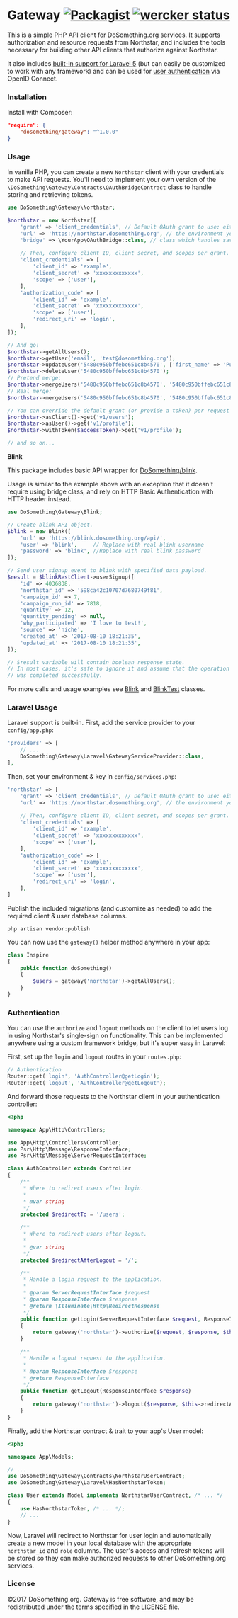 # Gateway [![Packagist](https://img.shields.io/packagist/v/dosomething/gateway.svg?style=flat)](https://packagist.org/packages/dosomething/gateway) [![wercker status](https://app.wercker.com/status/42faaea97c7e73c85e24ddf56df9f1e2/s/master "wercker status")](https://app.wercker.com/project/byKey/42faaea97c7e73c85e24ddf56df9f1e2)
This is a simple PHP API client for DoSomething.org services. It supports authorization and resource requests from Northstar,
and includes the tools necessary for building other API clients that authorize against Northstar.

It also includes [built-in support for Laravel 5](#laravel-usage) (but can easily be customized to work with any framework)
and can be used for [user authentication](#authentication) via OpenID Connect.

### Installation
Install with Composer:
```json
"require": {
    "dosomething/gateway": "^1.0.0"
}
```

### Usage
In vanilla PHP, you can create a new `Northstar` client with your credentials to make API requests. You'll need
to implement your own version of the `\DoSomething\Gateway\Contracts\OAuthBridgeContract` class to handle storing
and retrieving tokens.

```php
use DoSomething\Gateway\Northstar;

$northstar = new Northstar([
    'grant' => 'client_credentials', // Default OAuth grant to use: either 'authorization_code' or 'client_credentials'
    'url' => 'https://northstar.dosomething.org', // the environment you want to connect to
    'bridge' => \YourApp\OAuthBridge::class, // class which handles saving/retrieving tokens
    
    // Then, configure client ID, client secret, and scopes per grant.
    'client_credentials' => [
        'client_id' => 'example',
        'client_secret' => 'xxxxxxxxxxxxx',
        'scope' => ['user'],
    ],
    'authorization_code' => [
        'client_id' => 'example',
        'client_secret' => 'xxxxxxxxxxxxx',
        'scope' => ['user'],
        'redirect_uri' => 'login',
    ],
]);

// And go!
$northstar->getAllUsers();
$northstar->getUser('email', 'test@dosomething.org');
$northstar->updateUser('5480c950bffebc651c8b4570', ['first_name' => 'Puppet']);
$northstar->deleteUser('5480c950bffebc651c8b4570');
// Pretend merge:
$northstar->mergeUsers('5480c950bffebc651c8b4570', '5480c950bffebc651c8b4571', true);
// Real merge:
$northstar->mergeUsers('5480c950bffebc651c8b4570', '5480c950bffebc651c8b4571');

// You can override the default grant (or provide a token) per request like so:
$northstar->asClient()->get('v1/users');
$northstar->asUser()->get('v1/profile');
$northstar->withToken($accessToken)->get('v1/profile');

// and so on...

```

**Blink**

This package includes basic API wrapper for [DoSomething/blink](https://github.com/DoSomething/blink).

Usage is similar to the example above with an exception that it doesn't require using bridge class,
and rely on HTTP Basic Authentication with HTTP header instead.

```php
use DoSomething\Gateway\Blink;

// Create blink API object.
$blink = new Blink([
    'url' => 'https://blink.dosomething.org/api/',
    'user' => 'blink',     // Replace with real blink username
    'password' => 'blink', //Replace with real blink password
]);

// Send user signup event to blink with specified data payload.
$result = $blinkRestClient->userSignup([
    'id' => 4036838,
    'northstar_id' => '598ca42c10707d7680749f81',
    'campaign_id' => 7,
    'campaign_run_id' => 7818,
    'quantity' => 12,
    'quantity_pending' => null,
    'why_participated' => 'I love to test!',
    'source' => 'niche',
    'created_at' => '2017-08-10 18:21:35',
    'updated_at' => '2017-08-10 18:21:35',
]);

// $result variable will contain boolean response state.
// In most cases, it's safe to ignore it and assume that the operation
// was completed successfully.
```

For more calls and usage examples see [Blink](https://github.com/DoSomething/gateway/blob/master/src/Blink.php) and [BlinkTest](https://github.com/DoSomething/gateway/blob/master/tests/BlinkTest.php) classes.

### Laravel Usage
Laravel support is built-in. First, add the service provider to your `config/app.php`:

```php
'providers' => [
    // ...
    DoSomething\Gateway\Laravel\GatewayServiceProvider::class,
],
```

Then, set your environment & key in `config/services.php`:

```php
'northstar' => [
    'grant' => 'client_credentials', // Default OAuth grant to use: either 'authorization_code' or 'client_credentials'
    'url' => 'https://northstar.dosomething.org', // the environment you want to connect to
    
    // Then, configure client ID, client secret, and scopes per grant.
    'client_credentials' => [
        'client_id' => 'example',
        'client_secret' => 'xxxxxxxxxxxxx',
        'scope' => ['user'],
    ],
    'authorization_code' => [
        'client_id' => 'example',
        'client_secret' => 'xxxxxxxxxxxxx',
        'scope' => ['user'],
        'redirect_uri' => 'login',
    ],
]
```

Publish the included migrations (and customize as needed) to add the required client & user database columns.

```
php artisan vendor:publish
```

You can now use the `gateway()` helper method anywhere in your app:
```php
class Inspire
{
    public function doSomething()
    {
        $users = gateway('northstar')->getAllUsers();
    }
}
```

### Authentication
You can use the `authorize` and `logout` methods on the client to let users log in using Northstar's single-sign on
functionality. This can be implemented anywhere using a custom framework bridge, but it's super easy in Laravel:

First, set up the `login` and `logout` routes in your `routes.php`:

```php
// Authentication
Router::get('login', 'AuthController@getLogin');
Router::get('logout', 'AuthController@getLogout');
```

And forward those requests to the Northstar client in your authentication controller:

```php
<?php

namespace App\Http\Controllers;

use App\Http\Controllers\Controller;
use Psr\Http\Message\ResponseInterface;
use Psr\Http\Message\ServerRequestInterface;

class AuthController extends Controller
{
    /**
     * Where to redirect users after login.
     *
     * @var string
     */
    protected $redirectTo = '/users';

    /**
     * Where to redirect users after logout.
     *
     * @var string
     */
    protected $redirectAfterLogout = '/';

    /**
     * Handle a login request to the application.
     *
     * @param ServerRequestInterface $request
     * @param ResponseInterface $response
     * @return \Illuminate\Http\RedirectResponse
     */
    public function getLogin(ServerRequestInterface $request, ResponseInterface $response)
    {
        return gateway('northstar')->authorize($request, $response, $this->redirectTo);
    }

    /**
     * Handle a logout request to the application.
     *
     * @param ResponseInterface $response
     * @return ResponseInterface
     */
    public function getLogout(ResponseInterface $response)
    {
        return gateway('northstar')->logout($response, $this->redirectAfterLogout);
    }
}
```

Finally, add the Northstar contract & trait to your app's User model:
```php
<?php

namespace App\Models;

// ...
use DoSomething\Gateway\Contracts\NorthstarUserContract;
use DoSomething\Gateway\Laravel\HasNorthstarToken;

class User extends Model implements NorthstarUserContract, /* ... */
{
    use HasNorthstarToken, /* ... */;
    // ...
}

```

Now, Laravel will redirect to Northstar for user login and automatically create a new model in your local database
with the appropriate `northstar_id` and `role` columns. The user's access and refresh tokens will be stored so they
can make authorized requests to other DoSomething.org services.

### License
&copy;2017 DoSomething.org. Gateway is free software, and may be redistributed under the terms
specified in the [LICENSE](https://github.com/DoSomething/northstar-php/blob/master/LICENSE) file.
